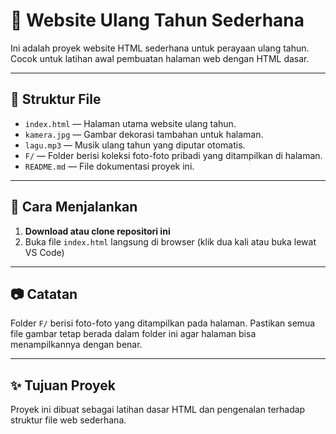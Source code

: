 # 🎉 Website Ulang Tahun Sederhana

Ini adalah proyek website HTML sederhana untuk perayaan ulang tahun. Cocok untuk latihan awal pembuatan halaman web dengan HTML dasar.

---

## 📁 Struktur File

- `index.html` — Halaman utama website ulang tahun.
- `kamera.jpg` — Gambar dekorasi tambahan untuk halaman.
- `lagu.mp3` — Musik ulang tahun yang diputar otomatis.
- `F/` — Folder berisi koleksi foto-foto pribadi yang ditampilkan di halaman.
- `README.md` — File dokumentasi proyek ini.

---

## 🚀 Cara Menjalankan

1. **Download atau clone repositori ini**
2. Buka file `index.html` langsung di browser (klik dua kali atau buka lewat VS Code)

---

## 📷 Catatan

Folder `F/` berisi foto-foto yang ditampilkan pada halaman. Pastikan semua file gambar tetap berada dalam folder ini agar halaman bisa menampilkannya dengan benar.

---

## ✨ Tujuan Proyek

Proyek ini dibuat sebagai latihan dasar HTML dan pengenalan terhadap struktur file web sederhana.
